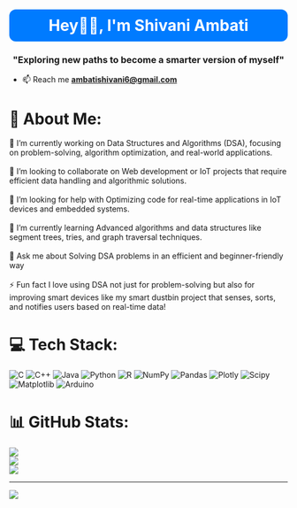 <h1 align="center" style="background-color:#007BFF;color:white;padding:12px;border-radius:12px;">
  Hey👋🏻, I'm Shivani Ambati
</h1>

</h1>
<h3 align="center">"Exploring new paths to become a smarter version of myself"</h3>

- 📫 Reach me **ambatishivani6@gmail.com**

# 💫 About Me:
🔭 I’m currently working on Data Structures and Algorithms (DSA), focusing on problem-solving, algorithm optimization, and real-world applications.<br><br>👯 I’m looking to collaborate on Web development or IoT projects that require efficient data handling and algorithmic solutions.<br><br>🤝 I’m looking for help with Optimizing code for real-time applications in IoT devices and embedded systems.<br><br>🌱 I’m currently learning Advanced algorithms and data structures like segment trees, tries, and graph traversal techniques.<br><br>💬 Ask me about Solving DSA problems in an efficient and beginner-friendly way<br><br>⚡ Fun fact I love using DSA not just for problem-solving but also for improving smart devices like my smart dustbin project that senses, sorts, and notifies users based on real-time data!


# 💻 Tech Stack:
![C](https://img.shields.io/badge/c-%2300599C.svg?style=for-the-badge&logo=c&logoColor=white) ![C++](https://img.shields.io/badge/c++-%2300599C.svg?style=for-the-badge&logo=c%2B%2B&logoColor=white) ![Java](https://img.shields.io/badge/java-%23ED8B00.svg?style=for-the-badge&logo=openjdk&logoColor=white) ![Python](https://img.shields.io/badge/python-3670A0?style=for-the-badge&logo=python&logoColor=ffdd54) ![R](https://img.shields.io/badge/r-%23276DC3.svg?style=for-the-badge&logo=r&logoColor=white) ![NumPy](https://img.shields.io/badge/numpy-%23013243.svg?style=for-the-badge&logo=numpy&logoColor=white) ![Pandas](https://img.shields.io/badge/pandas-%23150458.svg?style=for-the-badge&logo=pandas&logoColor=white) ![Plotly](https://img.shields.io/badge/Plotly-%233F4F75.svg?style=for-the-badge&logo=plotly&logoColor=white) ![Scipy](https://img.shields.io/badge/SciPy-%230C55A5.svg?style=for-the-badge&logo=scipy&logoColor=%white) ![Matplotlib](https://img.shields.io/badge/Matplotlib-%23ffffff.svg?style=for-the-badge&logo=Matplotlib&logoColor=black) ![Arduino](https://img.shields.io/badge/-Arduino-00979D?style=for-the-badge&logo=Arduino&logoColor=white)
# 📊 GitHub Stats:
![](https://github-readme-stats.vercel.app/api?username=Shivaniambati006&theme=dark&hide_border=false&include_all_commits=false&count_private=false)<br/>
![](https://github-readme-streak-stats.herokuapp.com/?user=Shivaniambati006&theme=dark&hide_border=false)<br/>
![](https://github-readme-stats.vercel.app/api/top-langs/?username=Shivaniambati006&theme=dark&hide_border=false&include_all_commits=false&count_private=false&layout=compact)

---
[![](https://visitcount.itsvg.in/api?id=Shivaniambati006&icon=0&color=0)](https://visitcount.itsvg.in)

<!-- Proudly created with GPRM ( https://gprm.itsvg.in ) -->
